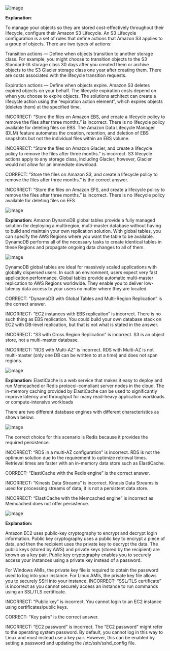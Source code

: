 ![image](https://user-images.githubusercontent.com/33947539/155696360-97b7cf47-ed2e-450c-a243-62c26e0c4d80.png)

**Explanation**: 

To manage your objects so they are stored cost-effectively throughout their lifecycle, configure their Amazon S3 Lifecycle. An S3 Lifecycle configuration is a set of rules that define actions that Amazon S3 applies to a group of objects. There are two types of actions:

Transition actions — Define when objects transition to another storage class. For example, you might choose to transition objects to the S3 Standard-IA storage class 30 days after you created them or archive objects to the S3 Glacier storage class one year after creating them.
There are costs associated with the lifecycle transition requests.

Expiration actions — Define when objects expire. Amazon S3 deletes expired objects on your behalf.
The lifecycle expiration costs depend on when you choose to expire objects. The solutions architect can create a lifecycle action using the “expiration action element”, which expires objects (deletes them) at the specified time.

INCORRECT: “Store the files on Amazon EBS, and create a lifecycle policy to remove the files after three months.” is incorrect. There is no lifecycle policy available for deleting files on EBS. The Amazon Data Lifecycle Manager (DLM) feature automates the creation, retention, and deletion of EBS snapshots but not the individual files within an EBS volume.

INCORRECT: “Store the files on Amazon Glacier, and create a lifecycle policy to remove the files after three months.” is incorrect. S3 lifecycle actions apply to any storage class, including Glacier; however, Glacier would not allow for an immediate download.

CORRECT: “Store the files on Amazon S3, and create a lifecycle policy to remove the files after three months.” is the correct answer.

INCORRECT: “Store the files on Amazon EFS, and create a lifecycle policy to remove the files after three months.” is incorrect. There is no lifecycle policy available for deleting files on EFS

![image](https://user-images.githubusercontent.com/33947539/155693047-5340f20d-4d05-4050-8f64-f619b2222a92.png)

**Explanation:**
Amazon DynamoDB global tables provide a fully managed solution for deploying a multiregion, multi-master database without having to build and maintain your own replication solution. With global tables, you can specify the AWS Regions where you want the table to be available. DynamoDB performs all of the necessary tasks to create identical tables in these Regions and propagate ongoing data changes to all of them.

![image](https://user-images.githubusercontent.com/33947539/155694700-a48de9d0-dcb3-4d4e-ac02-f8333a65583a.png)

DynamoDB global tables are ideal for massively scaled applications with globally dispersed users. In such an environment, users expect very fast application performance. Global tables provide automatic multi-master replication to AWS Regions worldwide. They enable you to deliver low-latency data access to your users no matter where they are located.

CORRECT: “DynamoDB with Global Tables and Multi-Region Replication” is the correct answer.

INCORRECT: “EC2 instances with EBS replication” is incorrect. There is no such thing as EBS replication. You could build your own database stack on EC2 with DB-level replication, but that is not what is stated in the answer.

INCORRECT: “S3 with Cross Region Replication” is incorrect. S3 is an object store, not a multi-master database.

INCORRECT: “RDS with Multi-AZ” is incorrect. RDS with Multi-AZ is not multi-master (only one DB can be written to at a time) and does not span regions.

![image](https://user-images.githubusercontent.com/33947539/155695856-6024c67f-21a6-47e0-aead-7cba164227d8.png)

**Explanation:**
ElastiCache is a web service that makes it easy to deploy and run Memcached or Redis protocol-compliant server nodes in the cloud. The in-memory caching provided by ElastiCache can be used to significantly improve latency and throughput for many read-heavy application workloads or compute-intensive workloads

There are two different database engines with different characteristics as shown below:

![image](https://user-images.githubusercontent.com/33947539/155695970-824719ef-04d6-4a25-a36d-dd4f8545e680.png)

The correct choice for this scenario is Redis because it provides the required persistence.

INCORRECT: “RDS in a multi-AZ configuration” is incorrect. RDS is not the optimum solution due to the requirement to optimize retrieval times. Retrieval times are faster with an in-memory data store such as ElastiCache.

CORRECT: “ElastiCache with the Redis engine” is the correct answer.

INCORRECT: “Kinesis Data Streams” is incorrect. Kinesis Data Streams is used for processing streams of data; it is not a persistent data store.

INCORRECT: “ElastiCache with the Memcached engine” is incorrect as Memcached does not offer persistence.

![image](https://user-images.githubusercontent.com/33947539/155696755-83f8d3b6-afe6-44c8-90ae-a4b4ef4c4a23.png)

**Explanation:**

Amazon EC2 uses public-key cryptography to encrypt and decrypt login information. Public key cryptography uses a public key to encrypt a piece of data, and then the recipient uses the private key to decrypt the data. The public keys (stored by AWS) and private keys (stored by the recipient) are known as a key pair. Public key cryptography enables you to securely access your instances using a private key instead of a password.

For Windows AMIs, the private key file is required to obtain the password used to log into your instance.
For Linux AMIs, the private key file allows you to securely SSH into your instance.
INCORRECT: “SSL/TLS certificate” is incorrect as you cannot securely access an instance to run commands using an SSL/TLS certificate.

INCORRECT: “Public key” is incorrect. You cannot login to an EC2 instance using certificates/public keys.

CORRECT: “Key pairs” is the correct answer.

INCORRECT: “EC2 password” is incorrect. The “EC2 password” might refer to the operating system password. By default, you cannot log in this way to Linux and must instead use a key pair. However, this can be enabled by setting a password and updating the /etc/ssh/sshd_config file.
